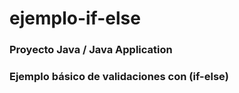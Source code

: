 # ejemplo-if-else
### Proyecto Java / Java Application
### Ejemplo básico de validaciones con (if-else)
